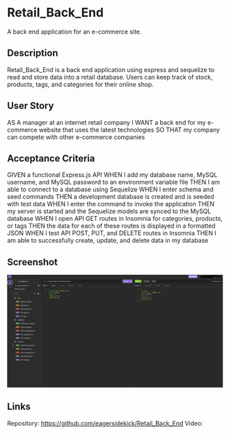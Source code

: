 # Retail_Back_End
A back end application for an e-commerce site.

## Description
Retail_Back_End is a back end application using express and sequelize to read and store data into a retail database. Users can keep track of stock, products, tags, and categories for their online shop.

## User Story
AS A manager at an internet retail company
I WANT a back end for my e-commerce website that uses the latest technologies
SO THAT my company can compete with other e-commerce companies

## Acceptance Criteria
GIVEN a functional Express.js API
WHEN I add my database name, MySQL username, and MySQL password to an environment variable file
THEN I am able to connect to a database using Sequelize
WHEN I enter schema and seed commands
THEN a development database is created and is seeded with test data
WHEN I enter the command to invoke the application
THEN my server is started and the Sequelize models are synced to the MySQL database
WHEN I open API GET routes in Insomnia for categories, products, or tags
THEN the data for each of these routes is displayed in a formatted JSON
WHEN I test API POST, PUT, and DELETE routes in Insomnia
THEN I am able to successfully create, update, and delete data in my database

## Screenshot
![Alt text](images/image.png)

## Links
Repository: https://github.com/eagersidekick/Retail_Back_End
Video: 

